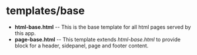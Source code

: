 # templates/base

* **html-base.html** -- This is the base template for all html pages served by this app.
* **page-base.html** -- This template extends *html-base.html* to provide block for a header, sidepanel, page and footer content.

